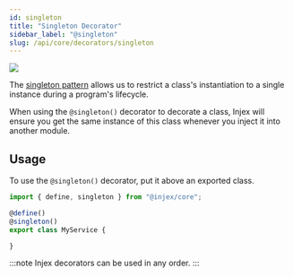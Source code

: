 ```yaml
---
id: singleton
title: "Singleton Decorator"
sidebar_label: "@singleton"
slug: /api/core/decorators/singleton
---
```


<img className="decorator-badge" src="https://img.shields.io/badge/Type-Class%20Decorator-blue?style=for-the-badge" />

The [singleton pattern](https://en.wikipedia.org/wiki/Singleton_pattern) allows us to restrict a class's instantiation to a single instance during a program's lifecycle.

When using the `@singleton()` decorator to decorate a class, Injex will ensure you get the same instance of this class whenever you inject it into another module.

## Usage

To use the `@singleton()` decorator, put it above an exported class.

```ts {4}
import { define, singleton } from "@injex/core";

@define()
@singleton()
export class MyService {

}
```

:::note
Injex decorators can be used in any order.
:::
